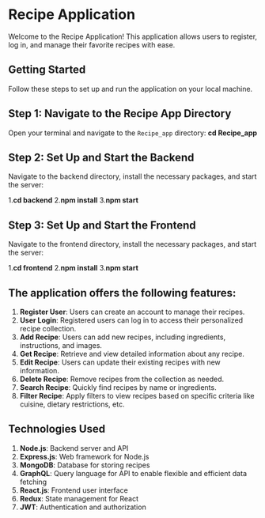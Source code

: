 # Recipe Application

Welcome to the Recipe Application! This application allows users to register, log in, and manage their favorite recipes with ease.

## Getting Started

Follow these steps to set up and run the application on your local machine.

## Step 1: Navigate to the Recipe App Directory

Open your terminal and navigate to the `Recipe_app` directory:
**cd Recipe_app**

## Step 2: Set Up and Start the Backend
Navigate to the backend directory, install the necessary packages, and start the server:

1.**cd backend**
2.**npm install**
3.**npm start**

## Step 3: Set Up and Start the Frontend

Navigate to the frontend directory, install the necessary packages, and start the server:

1.**cd frontend**
2.**npm install**
3.**npm start**

## The application offers the following features:

1. **Register User**: Users can create an account to manage their recipes.
2. **User Login**: Registered users can log in to access their personalized recipe collection.
3. **Add Recipe**: Users can add new recipes, including ingredients, instructions, and images.
4. **Get Recipe**: Retrieve and view detailed information about any recipe.
5. **Edit Recipe**: Users can update their existing recipes with new information.
6. **Delete Recipe**: Remove recipes from the collection as needed.
7. **Search Recipe**: Quickly find recipes by name or ingredients.
8. **Filter Recipe**: Apply filters to view recipes based on specific criteria like cuisine, dietary restrictions, etc.

## Technologies Used

1. **Node.js**: Backend server and API
2. **Express.js**: Web framework for Node.js
3. **MongoDB**: Database for storing recipes
4. **GraphQL**: Query language for API to enable flexible and efficient data fetching
5. **React.js**: Frontend user interface
6. **Redux**: State management for React
7. **JWT**: Authentication and authorization

